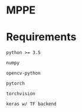 # MPPE
# Requirements
`python >= 3.5`

`numpy`

`opencv-python`

`pytorch`

`torchvision`

`keras w/ TF backend`
